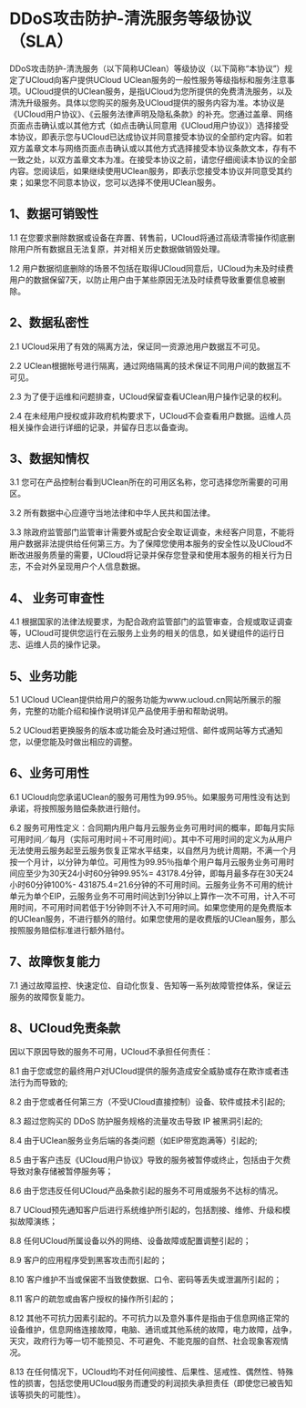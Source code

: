 # DDoS攻击防护-清洗服务等级协议（SLA）

DDoS攻击防护-清洗服务（以下简称UClean）等级协议（以下简称“本协议”）规定了UCloud向客户提供UCloud
UClean服务的一般性服务等级指标和服务注意事项。UCloud提供的UClean服务，是指UCloud为您所提供的免费清洗服务，以及清洗升级服务。具体以您购买的服务及UCloud提供的服务内容为准。本协议是《UCloud用户协议》、《云服务法律声明及隐私条款》的补充。您通过盖章、网络页面点击确认或以其他方式（如点击确认同意用《UCloud用户协议》）选择接受本协议，即表示您与UCloud已达成协议并同意接受本协议的全部约定内容。如若双方盖章文本与网络页面点击确认或以其他方式选择接受本协议条款文本，存有不一致之处，以双方盖章文本为准。在接受本协议之前，请您仔细阅读本协议的全部内容。您阅读后，如果继续使用UClean服务，即表示您接受本协议并同意受其约束；如果您不同意本协议，您可以选择不使用UClean服务。

## 1、数据可销毁性

1.1 在您要求删除数据或设备在弃置、转售前，UCloud将通过高级清零操作彻底删除用户所有数据且无法复原，并对相关历史数据做销毁处理。

1.2
用户数据彻底删除的场景不包括在取得UCloud同意后，UCloud为未及时续费用户的数据保留7天，以防止用户由于某些原因无法及时续费导致重要信息被删除。

## 2、数据私密性

2.1 UCloud采用了有效的隔离方法，保证同一资源池用户数据互不可见。

2.2 UClean根据帐号进行隔离，通过网络隔离的技术保证不同用户间的数据互不可见。

2.3 为了便于运维和问题排查，UCloud保留查看UClean用户操作记录的权利。

2.4 在未经用户授权或非政府机构要求下，UCloud不会查看用户数据。运维人员相关操作会进行详细的记录，并留存日志以备查询。

## 3、数据知情权

3.1 您可在产品控制台看到UClean所在的可用区名称，您可选择您所需要的可用区。

3.2 所有数据中心应遵守当地法律和中华人民共和国法律。

3.3
除政府监管部门监管审计需要外或配合安全取证调查，未经客户同意，不能将用户数据非法提供给任何第三方。为了保障您使用本服务的安全性以及UCloud不断改进服务质量的需要，UCloud将记录并保存您登录和使用本服务的相关行为日志，不会对外呈现用户个人信息数据。

## 4、 业务可审查性

4.1
根据国家的法律法规要求，为配合政府监管部门的监管审查，合规或取证调查等，UCloud可提供您运行在云服务上业务的相关的信息，如关键组件的运行日志、运维人员的操作记录。

## 5、业务功能

5.1 UCloud
UClean提供给用户的服务功能为www.ucloud.cn网站所展示的服务，完整的功能介绍和操作说明详见产品使用手册和帮助说明。

5.2 UCloud若更换服务的版本或功能会及时通过短信、邮件或网站等方式通知您，以便您能及时做出相应的调整。

## 6、业务可用性

6.1 UCloud向您承诺UClean的服务可用性为99.95％。如果服务可用性没有达到承诺，将按照服务赔偿条款进行赔付。

6.2
服务可用性定义：合同期内用户每月云服务业务可用时间的概率，即每月实际可用时间／每月（实际可用时间＋不可用时间）。其中不可用时间的定义为从用户无法使用云服务起至云服务恢复正常水平结束，以自然月为统计周期，不满一个月按一个月计，以分钟为单位。可用性为99.95％指单个用户每月云服务业务可用时间应至少为30天24小时60分钟99.95%=
43178.4分钟，即每月最多存在30天24小时60分钟100%-
431875.4=21.6分钟的不可用时间。云服务业务不可用的统计单元为单个EIP，云服务业务不可用时间达到1分钟以上算作一次不可用，计入不可用时间，不可用时间若低于1分钟则不计入不可用时间。如果您使用的是免费版本的UClean服务，不进行额外的赔付。如果您使用的是收费版的UClean服务，那么按照服务赔偿标准进行额外赔付。

## 7、故障恢复能力

7.1 通过故障监控、快速定位、自动化恢复、告知等一系列故障管控体系，保证云服务的故障恢复能力。

## 8、UCloud免责条款

因以下原因导致的服务不可用，UCloud不承担任何责任：

8.1 由于您或您的最终用户对UCloud提供的服务造成安全威胁或存在欺诈或者违法行为而导致的;

8.2 由于您或者任何第三方（不受UCloud直接控制）设备、软件或技术引起的;

8.3 超过您购买的 DDoS 防护服务规格的流量攻击导致 IP 被黑洞引起的;

8.4 由于UClean服务业务后端的各类问题（如EIP带宽跑满等）引起的;

8.5 由于客户违反《UCloud用户协议》导致的服务被暂停或终止，包括由于欠费导致对象存储被暂停服务等；

8.6 由于您违反任何UCloud产品条款引起的服务不可用或服务不达标的情况。

8.7 UCloud预先通知客户后进行系统维护所引起的，包括割接、维修、升级和模拟故障演练；

8.8 任何UCloud所属设备以外的网络、设备故障或配置调整引起的；

8.9 客户的应用程序受到黑客攻击而引起的；

8.10 客户维护不当或保密不当致使数据、口令、密码等丢失或泄漏所引起的；

8.11 客户的疏忽或由客户授权的操作所引起的；

8.12
其他不可抗力因素引起的。不可抗力以及意外事件是指由于信息网络正常的设备维护，信息网络连接故障，电脑、通讯或其他系统的故障，电力故障，战争，天灾，政府行为等一切不能预见、不可避免、不能克服的自然、社会现象客观情况。

8.13
在任何情况下，UCloud均不对任何间接性、后果性、惩戒性、偶然性、特殊性的损害，包括您使用UCloud服务而遭受的利润损失承担责任（即使您已被告知该等损失的可能性）。
